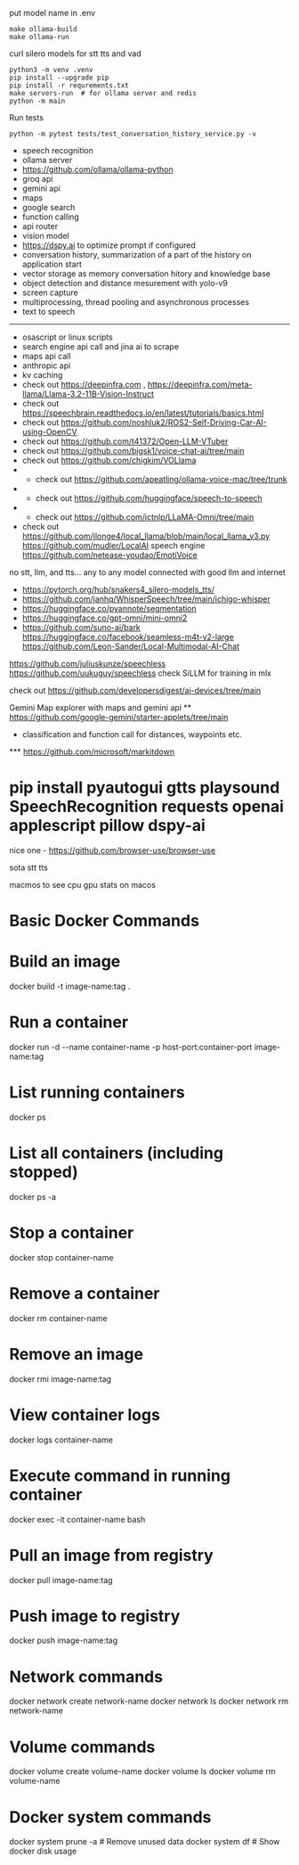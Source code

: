 put model name in .env
```shell
make ollama-build
make ollama-run
```
    
curl silero models for stt tts and vad
```shell
python3 -m venv .venv
pip install --upgrade pip
pip install -r requrements.txt
make servers-run  # for ollama server and redis
python -m main
```

Run tests
```shell
python -m pytest tests/test_conversation_history_service.py -v

```

- speech recognition
- ollama server
- https://github.com/ollama/ollama-python
- groq api
- gemini api
- maps
- google search
- function calling
- api router
- vision model
- https://dspy.ai to optimize prompt if configured
- conversation history, summarization of a part of the history on application start
- vector storage as memory conversation hitory and knowledge base
- object detection and distance mesurement with yolo-v9
- screen capture
- multiprocessing, thread pooling and asynchronous processes
- text to speech
-------------------------------


- osascript or linux scripts
- search engine api call and jina ai to scrape
- maps api call
- anthropic api
- kv caching
- check out https://deepinfra.com , https://deepinfra.com/meta-llama/Llama-3.2-11B-Vision-Instruct
- check out https://speechbrain.readthedocs.io/en/latest/tutorials/basics.html
- check out https://github.com/noshluk2/ROS2-Self-Driving-Car-AI-using-OpenCV
- check out https://github.com/t41372/Open-LLM-VTuber
- check out https://github.com/bigsk1/voice-chat-ai/tree/main
- check out https://github.com/chigkim/VOLlama
- * check out https://github.com/apeatling/ollama-voice-mac/tree/trunk
- * check out https://github.com/huggingface/speech-to-speech
- * check out https://github.com/ictnlp/LLaMA-Omni/tree/main
- check out https://github.com/jlonge4/local_llama/blob/main/local_llama_v3.py
https://github.com/mudler/LocalAI
speech engine https://github.com/netease-youdao/EmotiVoice

no stt, llm, and tts... any to any model connected with good llm and internet
- https://pytorch.org/hub/snakers4_silero-models_tts/
- https://github.com/janhq/WhisperSpeech/tree/main/ichigo-whisper
- https://huggingface.co/pyannote/segmentation
- https://huggingface.co/gpt-omni/mini-omni2
- https://github.com/suno-ai/bark
https://huggingface.co/facebook/seamless-m4t-v2-large
https://github.com/Leon-Sander/Local-Multimodal-AI-Chat

https://github.com/juliuskunze/speechless
https://github.com/uukuguy/speechless
check SiLLM for training in mlx

check out https://github.com/developersdigest/ai-devices/tree/main


Gemini Map explorer with maps and gemini api
** https://github.com/google-gemini/starter-applets/tree/main
- classification and function call for distances, waypoints etc.


*** https://github.com/microsoft/markitdown

# pip install pyautogui gtts playsound SpeechRecognition requests openai applescript pillow dspy-ai


nice one - https://github.com/browser-use/browser-use

sota stt tts


macmos to see cpu gpu stats on macos

# Basic Docker Commands
# Build an image
docker build -t image-name:tag .

# Run a container
docker run -d --name container-name -p host-port:container-port image-name:tag

# List running containers
docker ps

# List all containers (including stopped)
docker ps -a

# Stop a container
docker stop container-name

# Remove a container
docker rm container-name

# Remove an image
docker rmi image-name:tag

# View container logs
docker logs container-name

# Execute command in running container
docker exec -it container-name bash

# Pull an image from registry
docker pull image-name:tag

# Push image to registry
docker push image-name:tag

# Network commands
docker network create network-name
docker network ls
docker network rm network-name

# Volume commands
docker volume create volume-name
docker volume ls
docker volume rm volume-name

# Docker system commands
docker system prune -a  # Remove unused data
docker system df       # Show docker disk usage
